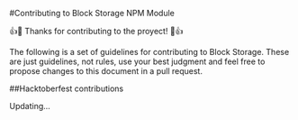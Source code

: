 #Contributing to Block Storage NPM Module

👍🎉 Thanks for contributing to the proyect! 🎉👍

The following is a set of guidelines for contributing to Block Storage. These are just guidelines, not rules, use your best judgment and feel free to propose changes to this document in a pull request.

##Hacktoberfest contributions

Updating...
